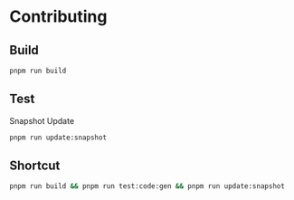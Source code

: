 # Contributing

## Build

```bash
pnpm run build
```

## Test

Snapshot Update

```bash
pnpm run update:snapshot
```

## Shortcut

```bash
pnpm run build && pnpm run test:code:gen && pnpm run update:snapshot
```
